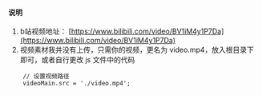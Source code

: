 #### 说明

1.  b站视频地址： [https://www.bilibili.com/video/BV1iM4y1P7Da](https://www.bilibili.com/video/BV1iM4y1P7Da)
2.  视频素材我并没有上传，只需你的视频，更名为 video.mp4，放入根目录下即可，或者自行更改 js 文件中的代码

```
    // 设置视频路径
    videoMain.src = './video.mp4';
```
